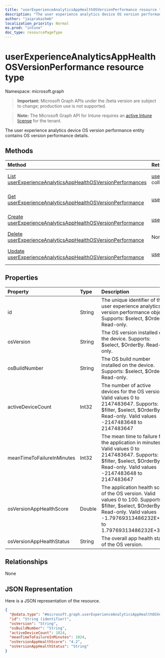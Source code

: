 ```yaml
---
title: "userExperienceAnalyticsAppHealthOSVersionPerformance resource type"
description: "The user experience analytics device OS version performance entity contains OS version performance details."
author: "jaiprakashmb"
localization_priority: Normal
ms.prod: "intune"
doc_type: resourcePageType
---
```


# userExperienceAnalyticsAppHealthOSVersionPerformance resource type

Namespace: microsoft.graph

> **Important:** Microsoft Graph APIs under the /beta version are subject to change; production use is not supported.

> **Note:** The Microsoft Graph API for Intune requires an [active Intune license](https://go.microsoft.com/fwlink/?linkid=839381) for the tenant.

The user experience analytics device OS version performance entity contains OS version performance details.

## Methods
|Method|Return Type|Description|
|:---|:---|:---|
|[List userExperienceAnalyticsAppHealthOSVersionPerformances](../api/intune-devices-userexperienceanalyticsapphealthosversionperformance-list.md)|[userExperienceAnalyticsAppHealthOSVersionPerformance](../resources/intune-devices-userexperienceanalyticsapphealthosversionperformance.md) collection|List properties and relationships of the [userExperienceAnalyticsAppHealthOSVersionPerformance](../resources/intune-devices-userexperienceanalyticsapphealthosversionperformance.md) objects.|
|[Get userExperienceAnalyticsAppHealthOSVersionPerformance](../api/intune-devices-userexperienceanalyticsapphealthosversionperformance-get.md)|[userExperienceAnalyticsAppHealthOSVersionPerformance](../resources/intune-devices-userexperienceanalyticsapphealthosversionperformance.md)|Read properties and relationships of the [userExperienceAnalyticsAppHealthOSVersionPerformance](../resources/intune-devices-userexperienceanalyticsapphealthosversionperformance.md) object.|
|[Create userExperienceAnalyticsAppHealthOSVersionPerformance](../api/intune-devices-userexperienceanalyticsapphealthosversionperformance-create.md)|[userExperienceAnalyticsAppHealthOSVersionPerformance](../resources/intune-devices-userexperienceanalyticsapphealthosversionperformance.md)|Create a new [userExperienceAnalyticsAppHealthOSVersionPerformance](../resources/intune-devices-userexperienceanalyticsapphealthosversionperformance.md) object.|
|[Delete userExperienceAnalyticsAppHealthOSVersionPerformance](../api/intune-devices-userexperienceanalyticsapphealthosversionperformance-delete.md)|None|Deletes a [userExperienceAnalyticsAppHealthOSVersionPerformance](../resources/intune-devices-userexperienceanalyticsapphealthosversionperformance.md).|
|[Update userExperienceAnalyticsAppHealthOSVersionPerformance](../api/intune-devices-userexperienceanalyticsapphealthosversionperformance-update.md)|[userExperienceAnalyticsAppHealthOSVersionPerformance](../resources/intune-devices-userexperienceanalyticsapphealthosversionperformance.md)|Update the properties of a [userExperienceAnalyticsAppHealthOSVersionPerformance](../resources/intune-devices-userexperienceanalyticsapphealthosversionperformance.md) object.|

## Properties
|Property|Type|Description|
|:---|:---|:---|
|id|String|The unique identifier of the user experience analytics OS version performance object. Supports: $select, $OrderBy. Read-only.|
|osVersion|String|The OS version installed on the device. Supports: $select, $OrderBy. Read-only.|
|osBuildNumber|String|The OS build number installed on the device. Supports: $select, $OrderBy. Read-only.|
|activeDeviceCount|Int32|The number of active devices for the OS version. Valid values 0 to 2147483647. Supports: $filter, $select, $OrderBy. Read-only. Valid values -2147483648 to 2147483647|
|meanTimeToFailureInMinutes|Int32|The mean time to failure for the application in minutes. Valid values 0 to 2147483647. Supports: $filter, $select, $OrderBy. Read-only. Valid values -2147483648 to 2147483647|
|osVersionAppHealthScore|Double|The application health score of the OS version. Valid values 0 to 100. Supports: $filter, $select, $OrderBy. Read-only. Valid values -1.79769313486232E+308 to 1.79769313486232E+308|
|osVersionAppHealthStatus|String|The overall app health status of the OS version.|

## Relationships
None

## JSON Representation
Here is a JSON representation of the resource.
<!-- {
  "blockType": "resource",
  "keyProperty": "id",
  "@odata.type": "microsoft.graph.userExperienceAnalyticsAppHealthOSVersionPerformance"
}
-->
``` json
{
  "@odata.type": "#microsoft.graph.userExperienceAnalyticsAppHealthOSVersionPerformance",
  "id": "String (identifier)",
  "osVersion": "String",
  "osBuildNumber": "String",
  "activeDeviceCount": 1024,
  "meanTimeToFailureInMinutes": 1024,
  "osVersionAppHealthScore": "4.2",
  "osVersionAppHealthStatus": "String"
}
```
